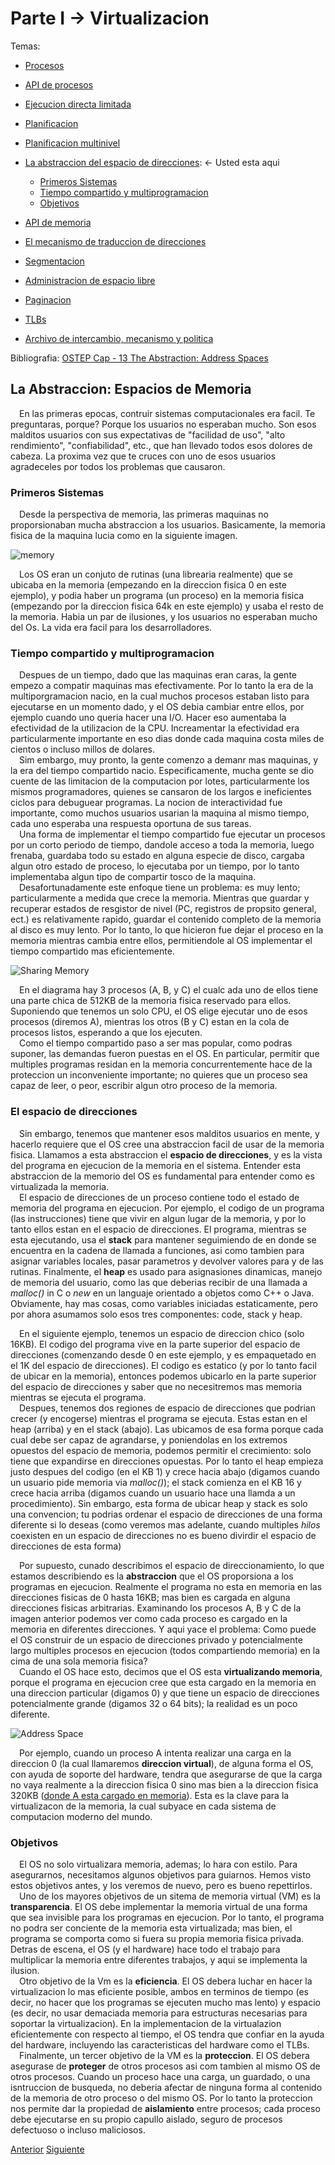 # Parte I &rarr; Virtualizacion

Temas:

* [Procesos](./Procesos.md)
* [API de procesos](./API-de-procesos.md)
* [Ejecucion directa limitada](#mecanismo-ejecucion-directa-limitada)
* [Planificacion](#introduccion-planificacion-scheduling)
* [Planificacion multinivel](#planificador-la-cola-de-retroalimentacion-multinivel)
* [La abstraccion del espacio de direcciones](#la-abstraccion-espacios-de-memoria): &larr; Usted esta aqui

  * [Primeros Sistemas](#primeros-sistemas)
  * [Tiempo compartido y multiprogramacion](#tiempo-compartido-y-multiprogramacion)
  * [Objetivos](#objetivos)

* [API de memoria](./API-memoria.md)
* [El mecanismo de traduccion de direcciones](./Traduccion-direcciones.md)
* [Segmentacion](./Segmentacion.md)
* [Administracion de espacio libre](Virtualizacion-Administracion-de-espacio-libre.md)
* [Paginacion](Virtualizacion-Paginacion.md)
* [TLBs](Virtualizacion-TBLs.md)
* [Archivo de intercambio, mecanismo y politica](Virtualizacion-Archivo-de-intercambio-mecanismos-politica.md)

Bibliografia: [OSTEP Cap - 13 The Abstraction: Address Spaces](https://pages.cs.wisc.edu/~remzi/OSTEP/vm-intro.pdf)

## La Abstraccion: Espacios de Memoria

&emsp;En las primeras epocas, contruir sistemas computacionales era facil. Te preguntaras, porque? Porque los usuarios no esperaban mucho. Son esos malditos usuarios con sus expectativas de "facilidad de uso", "alto rendimiento", "confiabilidad", etc., que han llevado todos esos dolores de cabeza. La proxima vez que te cruces con uno de esos usuarios agradeceles por todos los problemas que causaron.</br>

### Primeros Sistemas

&emsp;Desde la perspectiva de memoria, las primeras maquinas no proporsionaban mucha abstraccion a los usuarios. Basicamente, la memoria fisica de la maquina lucia como en la siguiente imagen.</br>

![memory](../Imagenes/memory.png)

&emsp;Los OS eran un conjuto de rutinas (una librearia realmente) que se ubicaba en la memoria (empezando en la direccion fisica 0 en este ejemplo), y podia haber un programa (un proceso) en la memoria fisica (empezando por la direccion fisica 64k en este ejemplo) y usaba el resto de la memoria. Habia un par de ilusiones, y los usuarios no esperaban mucho del Os. La vida era facil para los desarrolladores.</br>

### Tiempo compartido y multiprogramacion

&emsp;Despues de un tiempo, dado que las maquinas eran caras, la gente empezo a compatir maquinas mas efectivamente. Por lo tanto la era de la multiporgramacion nacio, en la cual muchos procesos estaban listo para ejecutarse en un momento dado, y el OS debia cambiar entre ellos, por ejemplo cuando uno queria hacer una I/O. Hacer eso aumentaba la efectividad de la utilizacion de la CPU. Increamentar la efectividad era particularmente importante en eso dias donde cada maquina costa miles de cientos o incluso millos de dolares.</br>
&emsp;Sim embargo, muy pronto, la gente comenzo a demanr mas maquinas, y la era del tiempo compartido nacio. Especificamente, mucha gente se dio cuente de las limitacion de la computacion por lotes, particularmente los mismos programadores, quienes se cansaron de los largos e ineficientes ciclos para debuguear programas. La nocion de interactividad fue importante, como muchos usuarios usarian la maquina al mismo tiempo, cada uno esperaba una respuesta oportuna de sus tareas.</br>
&emsp;Una forma de implementar el tiempo compartido fue ejecutar un procesos por un corto periodo de tiempo, dandole acceso a toda la memoria, luego frenaba, guardaba todo su estado en alguna especie de disco, cargaba algun otro estado de proceso, lo ejecutaba por un tiempo, por lo tanto implementaba algun tipo de compartir tosco de la maquina.</br>
&emsp;Desafortunadamente este enfoque tiene un problema: es muy lento; particularmente a medida que crece la memoria. Mientras que guardar y recuperar estados de resgistor de nivel (PC, registros de propsito general, ect.) es relativamente rapido, guardar el contenido completo de la memoria al disco es muy lento. Por lo tanto, lo que hicieron fue dejar el proceso en la memoria mientras cambia entre ellos, permitiendole al OS implementar el tiempo compartido mas eficientemente.</br>

![Sharing Memory](../Imagenes/sharing-memory.png)

&emsp;En el diagrama hay 3 procesos (A, B, y C) el cualc ada uno de ellos tiene una parte chica de 512KB de la memoria fisica reservado para ellos. Suponiendo que tenemos un solo CPU, el OS elige ejecutar uno de esos procesos (diremos A), mientras los otros (B y C) estan en la cola de procesos listos, esperando a que los ejecuten.</br>
&emsp;Como el tiempo compartido paso a ser mas popular, como podras suponer, las demandas fueron puestas en el OS. En particular, permitir que multiples programas residan en la memoria concurrentemente hace de la proteccion un inconveniente importante; no quieres que un proceso sea capaz de leer, o peor, escribir algun otro proceso de la memoria.</br>

### El espacio de direcciones

&emsp;Sin embargo, tenemos que mantener esos malditos usuarios en mente, y hacerlo requiere que el OS cree una abstraccion facil de usar de la memoria fisica. Llamamos a esta abstraccion el **espacio de direcciones**, y es la vista del programa en ejecucion de la memoria en el sistema. Entender esta abstraccion de la memorio del OS es fundamental para entender como es virtualizada la memoria.</br>
&emsp;El espacio de direcciones de un proceso contiene todo el estado de memoria del programa en ejecucion. Por ejemplo, el codigo de un programa (las instrucciones) tiene que vivir en algun lugar de la memoria, y por lo tanto ellos estan en el espacio de direcciones. El programa, mientras se esta ejecutando, usa el **stack** para mantener seguimiendo de en donde se encuentra en la cadena de llamada a funciones, asi como tambien para asignar variables locales, pasar parametros y devolver valores para y de las rutinas. Finalmente, el **heap** es usado para asignasiones dinamicas, manejo de memoria del usuario, como las que deberias recibir de una llamada a *malloc()* in C o *new* en un languaje orientado a objetos como C++ o Java. Obviamente, hay mas cosas, como variables iniciadas estaticamente, pero por ahora asumamos solo esos tres componentes: code, stack y heap.</br>

&emsp;En el siguiente ejemplo, tenemos un espacio de direccion chico (solo 16KB). El codigo del programa vive en la parte superior del espacio de direcciones (comenzando desde 0 en este ejemplo, y es empaquetado en el 1K del espacio de direcciones). El codigo es estatico (y por lo tanto facil de ubicar en la memoria), entonces podemos ubicarlo en la parte superior del espacio de direcciones y saber que no necesitremos mas memoria mientras se ejecuta el programa.</br>
&emsp;Despues, tenemos dos regiones de espacio de direcciones que podrian crecer (y encogerse) mientras el programa se ejecuta. Estas estan en el heap (arriba) y en el stack (abajo). Las ubicamos de esa forma porque cada cual debe ser capaz de agrandarse, y poniendolas en los extremos opuestos del espacio de memoria, podemos permitir el crecimiento: solo tiene que expandirse en direcciones opuestas. Por lo tanto el heap empieza justo despues del codigo (en el KB 1) y crece hacia abajo (digamos cuando un usuario pide memoria via *malloc()*); el stack comienza en el KB 16 y crece hacia arriba (digamos cuando un usuario hace una llamda a un procedimiento). Sin embargo, esta forma de ubicar heap y stack es solo una convencion; tu podrias ordenar el espacio de direcciones de una forma diferente si lo deseas (como veremos mas adelante, cuando multiples *hilos* coexisten en un espacio de direcciones no es bueno divirdir el espacio de direcciones de esta forma)</br>

&emsp;Por supuesto, cunado describimos el espacio de direccionamiento, lo que estamos describiendo es la **abstraccion** que el OS proporsiona a los programas en ejecucion. Realmente el programa no esta en memoria en las direcciones fisicas de 0 hasta 16KB; mas bien es cargada en alguna direcciones fisicas arbitrarias. Examinando los procesos A, B y C de la imagen anterior podemos ver como cada proceso es cargado en la memoria en diferentes direcciones. Y aqui yace el problema: Como puede el OS construir de un espacio de direcciones privado y potencialmente largo multiples procesos en ejecucion (todos compartiendo memoria) en la cima de una sola memoria fisica?</br>
&emsp;Cuando el OS hace esto, decimos que el OS esta **virtualizando memoria**, porque el programa en ejecucion cree que esta cargado en la memoria en una direccion particular (digamos 0) y que tiene un espacio de direcciones potencialmente grande (digamos 32 o 64 bits); la realidad es un poco diferente.</br>

![Address Space](../Imagenes/address-space.png)

&emsp;Por ejemplo, cuando un proceso A intenta realizar una carga en la direccion 0 (la cual llamaremos **direccion virtual**), de alguna forma el OS, con ayuda de soporte del hardware, tendra que asegurarse de que la carga no vaya realmente a la direccion fisica 0 sino mas bien a la direccion fisica 320KB ([donde A esta cargado en memoria](#tiempo-compartido-y-multiprogramacion)). Esta es la clave para la virtualizacon de la memoria, la cual subyace en cada sistema de computacion moderno del mundo.</br>

### Objetivos

&emsp;El OS no solo virtualizara memoria, ademas; lo hara con estilo. Para asegurarnos, necesitamos algunos objetivos para guiarnos. Hemos visto estos objetivos antes, y los veremos de nuevo, pero es bueno repettirlos.</br>
&emsp;Uno de los mayores objetivos de un sitema de memoria virtual (VM) es la **transparencia**. El OS debe implementar la memoria virtual de una forma que sea invisible para los programas en ejecucion. Por lo tanto, el programa no podra ser conciente de la memoria esta virtualizada; mas bien, el programa se comporta como si fuera su propia memoria fisica privada. Detras de escena, el OS (y el hardware) hace todo el trabajo para multiplicar la memoria entre diferentes trabajos, y aqui se implementa la ilusion.</br>
&emsp;Otro objetivo de la Vm es la **eficiencia**. El OS debera luchar en hacer la virtualizacion lo mas eficiente posible, ambos en terminos de tiempo (es decir, no hacer que los programas se ejecuten mucho mas lento) y espacio (es decir, no usar demaciada memoria para estructuras necesarias para soportar la virtualizacion). En la implementacion de la virtualazion eficientemente con respecto al tiempo, el OS tendra que confiar en la ayuda del hardware, incluyendo las caracteristicas del hardware como el TLBs.</br>
&emsp;Finalmente, un tercer objetivo de la VM es la **proteccion**. El OS debera asegurase de **proteger** de otros procesos asi com tambien al mismo OS de otros procesos. Cuando un proceso hace una carga, un guardado, o una isntruccion de busqueda, no deberia afectar de ninguna forma al contenido de la memoria de otro proceso o del mismo OS. Por lo tanto la proteccion nos permite dar la propiedad de **aislamiento** entre procesos; cada proceso debe ejecutarse en su propio capullo aislado, seguro de procesos defectuoso o incluso maliciosos.</br>

[Anterior](./Planificador-multinivel.md) [Siguiente](./API-memoria.md)
